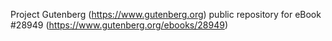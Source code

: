 Project Gutenberg (https://www.gutenberg.org) public repository for eBook #28949 (https://www.gutenberg.org/ebooks/28949)
